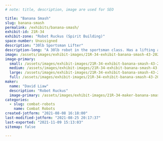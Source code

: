 ```yaml
---
# note: title, description, image are used for SEO

title: "Banana Smash"
slug: banana-smash
permalink: /exhibits/banana-smash/
exhibit-id: 21R-34
exhibit-zone: "Robot Ruckus (Spirit Building)"
space-number: Unassigned
description: "30lb Sportsman Lifter"
description-long: "A 30lb robot in the sportsman class. Has a lifting arm to flip/lift robots and 4 AR500 wedglets."
image: /assets/images/exhibit-images/21R-34-exhibit-banana-smash-43-20210808-131158-6551-large.jpg
image-primary: 
  small: /assets/images/exhibit-images/21R-34-exhibit-banana-smash-43-20210808-131158-6551-small.jpg
  medium: /assets/images/exhibit-images/21R-34-exhibit-banana-smash-43-20210808-131158-6551-medium.jpg
  large: /assets/images/exhibit-images/21R-34-exhibit-banana-smash-43-20210808-131158-6551-large.jpg
  full: /assets/images/exhibit-images/21R-34-exhibit-banana-smash-43-20210808-131158-6551-full.jpg
maker: 
  name: "David Liaw"
  description: "Robot Ruckus"
  image-primary: /assets/images/exhibit-images/21R-34-maker-banana-smash-20210808-131158-medium.jpg
categories: 
  - slug: combat-robots
    name: Combat Robots
created-jotform: "2021-08-08 16:18:00"
last-modified-jotform: "2021-08-25 20:17:37"
last-exported: "2021-11-09 15:13:03"
sitemap: false

---
```


